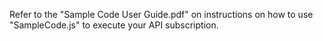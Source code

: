Refer to the "Sample Code User Guide.pdf" on instructions on how to use "SampleCode.js" to execute your API subscription.
